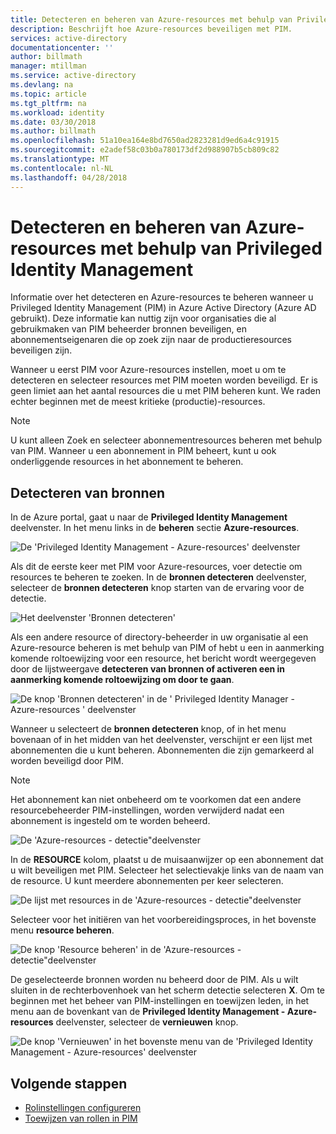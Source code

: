 ```yaml
---
title: Detecteren en beheren van Azure-resources met behulp van Privileged Identity Management | Microsoft Docs
description: Beschrijft hoe Azure-resources beveiligen met PIM.
services: active-directory
documentationcenter: ''
author: billmath
manager: mtillman
ms.service: active-directory
ms.devlang: na
ms.topic: article
ms.tgt_pltfrm: na
ms.workload: identity
ms.date: 03/30/2018
ms.author: billmath
ms.openlocfilehash: 51a10ea164e8bd7650ad2823281d9ed6a4c91915
ms.sourcegitcommit: e2adef58c03b0a780173df2d988907b5cb809c82
ms.translationtype: MT
ms.contentlocale: nl-NL
ms.lasthandoff: 04/28/2018
---
```

# <a name="discover-and-manage-azure-resources-by-using-privileged-identity-management"></a>Detecteren en beheren van Azure-resources met behulp van Privileged Identity Management

Informatie over het detecteren en Azure-resources te beheren wanneer u Privileged Identity Management (PIM) in Azure Active Directory (Azure AD gebruikt). Deze informatie kan nuttig zijn voor organisaties die al gebruikmaken van PIM beheerder bronnen beveiligen, en abonnementseigenaren die op zoek zijn naar de productieresources beveiligen zijn.

Wanneer u eerst PIM voor Azure-resources instellen, moet u om te detecteren en selecteer resources met PIM moeten worden beveiligd. Er is geen limiet aan het aantal resources die u met PIM beheren kunt. We raden echter beginnen met de meest kritieke (productie)-resources.

> [!NOTE]
> U kunt alleen Zoek en selecteer abonnementresources beheren met behulp van PIM. Wanneer u een abonnement in PIM beheert, kunt u ook onderliggende resources in het abonnement te beheren.

## <a name="discover-resources"></a>Detecteren van bronnen

In de Azure portal, gaat u naar de **Privileged Identity Management** deelvenster. In het menu links in de **beheren** sectie **Azure-resources**.

![De 'Privileged Identity Management - Azure-resources' deelvenster](media/azure-pim-resource-rbac/aadpim_manage_azure_resources.png)

Als dit de eerste keer met PIM voor Azure-resources, voer detectie om resources te beheren te zoeken. In de **bronnen detecteren** deelvenster, selecteer de **bronnen detecteren** knop starten van de ervaring voor de detectie.

![Het deelvenster 'Bronnen detecteren'](media/azure-pim-resource-rbac/aadpim_first_run_discovery.png)

Als een andere resource of directory-beheerder in uw organisatie al een Azure-resource beheren is met behulp van PIM of hebt u een in aanmerking komende roltoewijzing voor een resource, het bericht wordt weergegeven door de lijstweergave **detecteren van bronnen of activeren een in aanmerking komende roltoewijzing om door te gaan**. 

![De knop 'Bronnen detecteren' in de ' Privileged Identity Manager - Azure-resources ' deelvenster](media/azure-pim-resource-rbac/aadpim_discover_eligible_not_active.png)

Wanneer u selecteert de **bronnen detecteren** knop, of in het menu bovenaan of in het midden van het deelvenster, verschijnt er een lijst met abonnementen die u kunt beheren. Abonnementen die zijn gemarkeerd al worden beveiligd door PIM.

> [!NOTE]
> Het abonnement kan niet onbeheerd om te voorkomen dat een andere resourcebeheerder PIM-instellingen, worden verwijderd nadat een abonnement is ingesteld om te worden beheerd.

![De 'Azure-resources - detectie"deelvenster](media/azure-pim-resource-rbac/aadpim_discovery_some_selected.png)

In de **RESOURCE** kolom, plaatst u de muisaanwijzer op een abonnement dat u wilt beveiligen met PIM. Selecteer het selectievakje links van de naam van de resource. U kunt meerdere abonnementen per keer selecteren.

![De lijst met resources in de 'Azure-resources - detectie"deelvenster](media/azure-pim-resource-rbac/aadpim_discovery_all_selected.png)

Selecteer voor het initiëren van het voorbereidingsproces, in het bovenste menu **resource beheren**.

![De knop 'Resource beheren' in de 'Azure-resources - detectie"deelvenster](media/azure-pim-resource-rbac/aadpim_discovery_click_manage.png)

De geselecteerde bronnen worden nu beheerd door de PIM. Als u wilt sluiten in de rechterbovenhoek van het scherm detectie selecteren **X**. Om te beginnen met het beheer van PIM-instellingen en toewijzen leden, in het menu aan de bovenkant van de **Privileged Identity Management - Azure-resources** deelvenster, selecteer de **vernieuwen** knop.

![De knop 'Vernieuwen' in het bovenste menu van de 'Privileged Identity Management - Azure-resources' deelvenster](media/azure-pim-resource-rbac/aadpim_discovery_resources_refresh.png)

## <a name="next-steps"></a>Volgende stappen

- [Rolinstellingen configureren](pim-resource-roles-configure-role-settings.md)
- [Toewijzen van rollen in PIM](pim-resource-roles-assign-roles.md)
